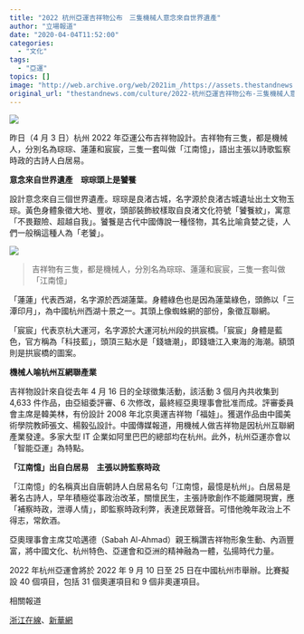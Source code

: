 ```yaml
---
title: "2022 杭州亞運吉祥物公布　三隻機械人意念來自世界遺產"
author: "立場報道"
date: "2020-04-04T11:52:00"
categories:
  - "文化"
tags:
  - "亞運"
topics: []
image: "http://web.archive.org/web/2021im_/https://assets.thestandnews.com/media/photos/pak-04_EGcEm.png"
original_url: "thestandnews.com/culture/2022-杭州亞運吉祥物公布-三隻機械人意念來自世界遺產"
---
```

![](http://web.archive.org/web/2021im_/https://assets.thestandnews.com/media/photos/pak-04_EGcEm.png)

昨日（4 月 3 日）杭州 2022 年亞運公布吉祥物設計。吉祥物有三隻，都是機械人，分別名為琮琮、蓮蓮和宸宸，三隻一套叫做「江南憶」，語出主張以詩歌監察時政的古詩人白居易。

**意念來自世界遺產　琮琮頭上是饕餮**

設計意念來自三個世界遺產。琮琮是良渚古城，名字源於良渚古城遺址出土文物玉琮。黃色身體象徵大地、豐收，頭部裝飾紋樣取自良渚文化符號「饕餮紋」，寓意「不畏艱險、超越自我」。饕餮是古代中國傳說一種怪物，其名比喻貪婪之徒，人們一般稱這種人為「老饕」。

![](http://web.archive.org/web/2021im_/https://assets.thestandnews.com/media/photos/3-06_F3snI.png)
> 吉祥物有三隻，都是機械人，分別名為琮琮、蓮蓮和宸宸，三隻一套叫做「江南憶」

「蓮蓮」代表西湖，名字源於西湖蓮葉。身體綠色也是因為蓮葉綠色，頭飾以「三潭印月」，為中國杭州西湖十景之一。其頭上像蜘蛛網的部份，象徵互聯網。

「宸宸」代表京杭大運河，名字源於大運河杭州段的拱宸橋。「宸宸」身體是藍色，官方稱為「科技藍」，頭頂三點水是「錢塘潮」，即錢塘江入東海的海潮。額頭則是拱宸橋的圖案。

**機械人喻杭州互網聯產業**

吉祥物設計來自從去年 4 月 16 日的全球徵集活動，該活動 3 個月內共收集到 4,633 件作品，由亞組委評審、6 次修改，最終經亞奧理事會批准而成。評審委員會主席是韓美林，有份設計 2008 年北京奧運吉祥物「福娃」。獲選作品由中國美術學院教師張文、楊毅弘設計。中國傳媒報道，用機械人做吉祥物是因杭州互聯網產業發達。多家大型 IT 企業如阿里巴巴的總部均在杭州。此外，杭州亞運亦會以「智能亞運」為特點。

**「江南憶」出自白居易　主張以詩監察時政**　

「江南憶」的名稱真出自唐朝詩人白居易名句「江南憶，最憶是杭州」。白居易是著名古詩人，早年積極從事政治改革，關懷民生，主張詩歌創作不能離開現實，應「補察時政，泄導人情」，即監察時政利弊，表達民眾聲音。可惜他晚年政治上不得志，常飲酒。

亞奧理事會主席艾哈邁德（Sabah Al-Ahmad）親王稱讚吉祥物形象生動、內涵豐富，將中國文化、杭州特色、亞運會和亞洲的精神融為一體，弘揚時代力量。

2022 年杭州亞運會將於 2022 年 9 月 10 日至 25 日在中國杭州市舉辦。比賽擬設 40 個項目，包括 31 個奧運項目和 9 個非奧運項目。

相關報道

[浙江在線](http://web.archive.org/web/20211229132435/http://hangzhou.zjol.com.cn/jrsd/bwzg/202004/t20200403_11846169.shtml)、[新華網](http://web.archive.org/web/20211229132435/http://www.xinhuanet.com/2020-04/03/c_1125810655.htm)
